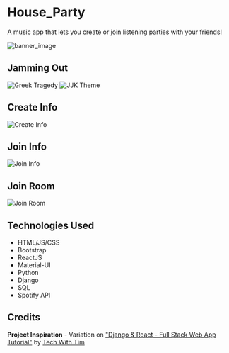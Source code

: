 # House_Party
A music app that lets you create or join listening parties with your friends! 

![banner_image](https://i.imgur.com/S8I1QNd.png)

## Jamming Out
![Greek Tragedy](https://i.imgur.com/Sp3PZLF.png)
![JJK Theme](https://i.imgur.com/mjyX2hq.png)

## Create Info

![Create Info](https://i.imgur.com/40MJU9n.png)

## Join Info

![Join Info](https://i.imgur.com/3b4DLpl.png)

## Join Room

![Join Room](https://i.imgur.com/16cbukD.png)

## Technologies Used
* HTML/JS/CSS
* Bootstrap
* ReactJS
* Material-UI
* Python
* Django
* SQL
* Spotify API

## Credits

**Project Inspiration** - Variation on ["Django & React - Full Stack Web App Tutorial"](https://www.youtube.com/watch?v=JD-age0BPVo&list=PLzMcBGfZo4-kCLWnGmK0jUBmGLaJxvi4j) by [Tech With Tim](https://www.youtube.com/@TechWithTim)